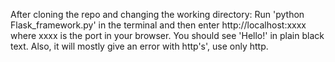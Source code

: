 After cloning the repo and changing the working directory: 
Run 'python Flask_framework.py' in the terminal and then enter http://localhost:xxxx where xxxx is the port in your browser. You should see 'Hello!' in plain black text. 
Also, it will mostly give an error with http's', use only http. 